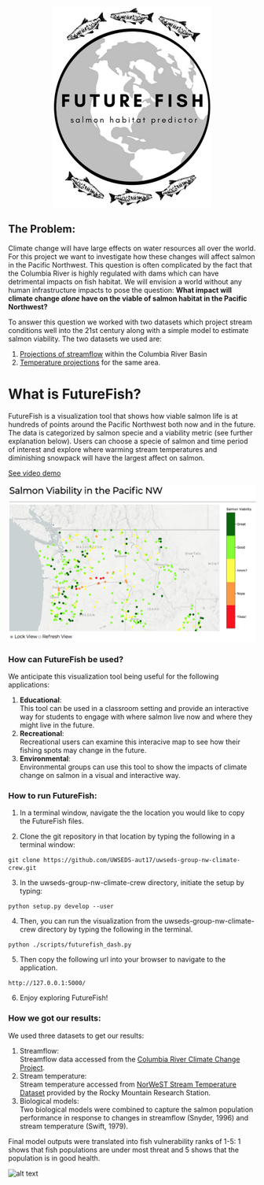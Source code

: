 <p align="center">
  <img src="https://github.com/UWSEDS-aut17/uwseds-group-nw-climate-crew/blob/master/futurefish/resources/images/logo_3.png">
</p>


## The Problem:
Climate change will have large effects on water resources all over the world. For this project we want to investigate how these changes will affect salmon in the Pacific Northwest. This question is often complicated by the fact that the Columbia River is highly regulated with dams which can have detrimental impacts on fish habitat. We will envision a world without any human infrastructure impacts to pose the question: __What impact will climate change _alone_ have on the viable of salmon habitat in the Pacific Northwest?__

To answer this question we worked with two datasets which project stream conditions well into the 21st century along with a simple model to estimate salmon viability. The two datasets we used are:
1. [Projections of streamflow](http://hydro.washington.edu/CRCC/) within the Columbia River Basin
2. [Temperature projections](https://www.fs.fed.us/rm/boise/AWAE/projects/NorWeST.html) for the same area.

# What is FutureFish?
FutureFish is a visualization tool that shows how viable salmon life is at hundreds of points around the Pacific Northwest both now and in the future. The data is categorized by salmon specie and a viability metric (see further explanation below). Users can choose a specie of salmon and time period of interest and explore where warming stream temperatures and diminishing snowpack will have the largest affect on salmon.  

 [See video demo](https://drive.google.com/open?id=1Xuz8Z-EHlcHD9CyURlsATTTUDfBMOCKj) 

<p align="center">
  <img src="https://github.com/UWSEDS-aut17/uwseds-group-nw-climate-crew/blob/master/futurefish/resources/images/futurefish_map.png">
</p>

### How can FutureFish be used?
We anticipate this visualization tool being useful for the following applications:
1. __Educational__:  
    This tool can be used in a classroom setting and provide an interactive way for students to engage with where salmon live now and where they might live in the future.
2. __Recreational__:  
    Recreational users can examine this interacive map to see how their fishing spots may change in the future.
3. __Environmental__:  
    Environmental groups can use this tool to show the impacts of climate change on salmon in a visual and interactive way.


### How to run FutureFish:
1. In a terminal window, navigate the the location you would like to copy the FutureFish files.

2. Clone the git repository in that location by typing the following in a terminal window:
~~~~
git clone https://github.com/UWSEDS-aut17/uwseds-group-nw-climate-crew.git
~~~~

3. In the uwseds-group-nw-climate-crew directory, initiate the setup by typing:
~~~~
python setup.py develop --user
~~~~

4. Then, you can run the visualization from the uwseds-group-nw-climate-crew directory by typing the following in the terminal.
~~~~
python ./scripts/futurefish_dash.py
~~~~

5. Then copy the following url into your browser to navigate to the application.
~~~~
http://127.0.0.1:5000/
~~~~

6. Enjoy exploring FutureFish!

### How we got our results:
We used three datasets to get our results:
1. Streamflow:  
    Streamflow data accessed from the [Columbia River Climate Change Project](http://hydro.washington.edu/CRCC/).
2. Stream temperature:  
    Stream temperature accessed from [NorWeST Stream Temperature Dataset](https://www.fs.fed.us/rm/boise/AWAE/projects/NorWeST.html#downloads) provided by the Rocky Mountain Research Station.
3. Biological models:  
    Two biological models were combined to capture the salmon population performance in response to  changes in streamflow (Snyder, 1996) and stream temperature (Swift, 1979).

Final model outputs were translated into fish vulnerability ranks of 1-5:
1 shows that fish populations are under most threat and 5 shows that the population is in good health.

![alt text](http://hydro.washington.edu/CRCC/assets/img/CRBaerial.jpg)
